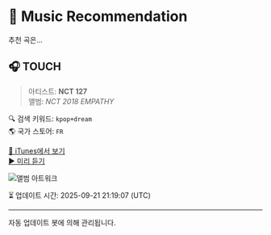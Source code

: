 
# 🎵 Music Recommendation

추천 곡은...

## 🎧 TOUCH  
> 아티스트: **NCT 127**  
> 앨범: _NCT 2018 EMPATHY_  

🔍 검색 키워드: `kpop+dream`  
🌎 국가 스토어: `FR`

[🔗 iTunes에서 보기](https://music.apple.com/fr/album/touch/1358690306?i=1358690830&uo=4)  
[▶️ 미리 듣기](https://audio-ssl.itunes.apple.com/itunes-assets/AudioPreview125/v4/29/ec/d9/29ecd98a-1a61-9791-1aa9-b81130bc0466/mzaf_16269755285604284216.plus.aac.p.m4a)

![앨범 아트워크](https://is1-ssl.mzstatic.com/image/thumb/Music115/v4/4b/3c/67/4b3c67ba-2721-19ce-424d-6742f420e800/NCT2018_EMPATHY_COVER_4000x4000px_1.jpg/100x100bb.jpg)

⏳ 업데이트 시간: 2025-09-21 21:19:07 (UTC)

---
자동 업데이트 봇에 의해 관리됩니다.
